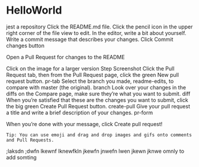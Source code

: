 # HelloWorld
jest a repository
Click the README.md file.
Click the
pencil icon in the upper right corner of the file view to edit.
In the editor, write a bit about yourself.
Write a commit message that describes your changes.
Click Commit changes button





Open a Pull Request for changes to the README

Click on the image for a larger version
Step 	Screenshot
Click the
Pull Request tab, then from the Pull Request page, click the green New pull request button. 	pr-tab
Select the branch you made, readme-edits, to compare with master (the original). 	branch
Look over your changes in the diffs on the Compare page, make sure they’re what you want to submit. 	diff
When you’re satisfied that these are the changes you want to submit, click the big green Create Pull Request button. 	create-pull
Give your pull request a title and write a brief description of your changes. 	pr-form

When you’re done with your message, click Create pull request!

    Tip: You can use emoji and drag and drop images and gifs onto comments and Pull Requests.

;laksdn ;dwfn lkewnf lknewfkln jkewfn jnwefn lwen jkewn jknwe 
omnly to add somting
